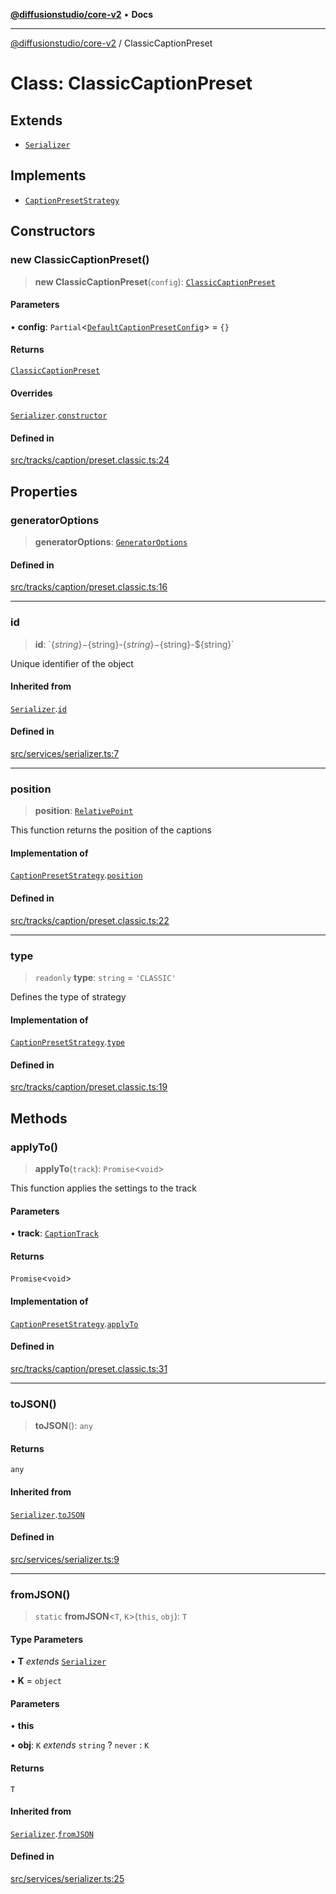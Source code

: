[**@diffusionstudio/core-v2**](../README.md) • **Docs**

***

[@diffusionstudio/core-v2](../globals.md) / ClassicCaptionPreset

# Class: ClassicCaptionPreset

## Extends

- [`Serializer`](Serializer.md)

## Implements

- [`CaptionPresetStrategy`](../interfaces/CaptionPresetStrategy.md)

## Constructors

### new ClassicCaptionPreset()

> **new ClassicCaptionPreset**(`config`): [`ClassicCaptionPreset`](ClassicCaptionPreset.md)

#### Parameters

• **config**: `Partial`\<[`DefaultCaptionPresetConfig`](../type-aliases/DefaultCaptionPresetConfig.md)\> = `{}`

#### Returns

[`ClassicCaptionPreset`](ClassicCaptionPreset.md)

#### Overrides

[`Serializer`](Serializer.md).[`constructor`](Serializer.md#constructors)

#### Defined in

[src/tracks/caption/preset.classic.ts:24](https://github.com/diffusionstudio/core-v2/blob/ce69ef92917fd6c7f2f6e872cf6c87954dee9b56/src/tracks/caption/preset.classic.ts#L24)

## Properties

### generatorOptions

> **generatorOptions**: [`GeneratorOptions`](../type-aliases/GeneratorOptions.md)

#### Defined in

[src/tracks/caption/preset.classic.ts:16](https://github.com/diffusionstudio/core-v2/blob/ce69ef92917fd6c7f2f6e872cf6c87954dee9b56/src/tracks/caption/preset.classic.ts#L16)

***

### id

> **id**: \`$\{string\}-$\{string\}-$\{string\}-$\{string\}-$\{string\}\`

Unique identifier of the object

#### Inherited from

[`Serializer`](Serializer.md).[`id`](Serializer.md#id)

#### Defined in

[src/services/serializer.ts:7](https://github.com/diffusionstudio/core-v2/blob/ce69ef92917fd6c7f2f6e872cf6c87954dee9b56/src/services/serializer.ts#L7)

***

### position

> **position**: [`RelativePoint`](../interfaces/RelativePoint.md)

This function returns the position of the captions

#### Implementation of

[`CaptionPresetStrategy`](../interfaces/CaptionPresetStrategy.md).[`position`](../interfaces/CaptionPresetStrategy.md#position)

#### Defined in

[src/tracks/caption/preset.classic.ts:22](https://github.com/diffusionstudio/core-v2/blob/ce69ef92917fd6c7f2f6e872cf6c87954dee9b56/src/tracks/caption/preset.classic.ts#L22)

***

### type

> `readonly` **type**: `string` = `'CLASSIC'`

Defines the type of strategy

#### Implementation of

[`CaptionPresetStrategy`](../interfaces/CaptionPresetStrategy.md).[`type`](../interfaces/CaptionPresetStrategy.md#type)

#### Defined in

[src/tracks/caption/preset.classic.ts:19](https://github.com/diffusionstudio/core-v2/blob/ce69ef92917fd6c7f2f6e872cf6c87954dee9b56/src/tracks/caption/preset.classic.ts#L19)

## Methods

### applyTo()

> **applyTo**(`track`): `Promise`\<`void`\>

This function applies the settings to the track

#### Parameters

• **track**: [`CaptionTrack`](CaptionTrack.md)

#### Returns

`Promise`\<`void`\>

#### Implementation of

[`CaptionPresetStrategy`](../interfaces/CaptionPresetStrategy.md).[`applyTo`](../interfaces/CaptionPresetStrategy.md#applyto)

#### Defined in

[src/tracks/caption/preset.classic.ts:31](https://github.com/diffusionstudio/core-v2/blob/ce69ef92917fd6c7f2f6e872cf6c87954dee9b56/src/tracks/caption/preset.classic.ts#L31)

***

### toJSON()

> **toJSON**(): `any`

#### Returns

`any`

#### Inherited from

[`Serializer`](Serializer.md).[`toJSON`](Serializer.md#tojson)

#### Defined in

[src/services/serializer.ts:9](https://github.com/diffusionstudio/core-v2/blob/ce69ef92917fd6c7f2f6e872cf6c87954dee9b56/src/services/serializer.ts#L9)

***

### fromJSON()

> `static` **fromJSON**\<`T`, `K`\>(`this`, `obj`): `T`

#### Type Parameters

• **T** *extends* [`Serializer`](Serializer.md)

• **K** = `object`

#### Parameters

• **this**

• **obj**: `K` *extends* `string` ? `never` : `K`

#### Returns

`T`

#### Inherited from

[`Serializer`](Serializer.md).[`fromJSON`](Serializer.md#fromjson)

#### Defined in

[src/services/serializer.ts:25](https://github.com/diffusionstudio/core-v2/blob/ce69ef92917fd6c7f2f6e872cf6c87954dee9b56/src/services/serializer.ts#L25)
